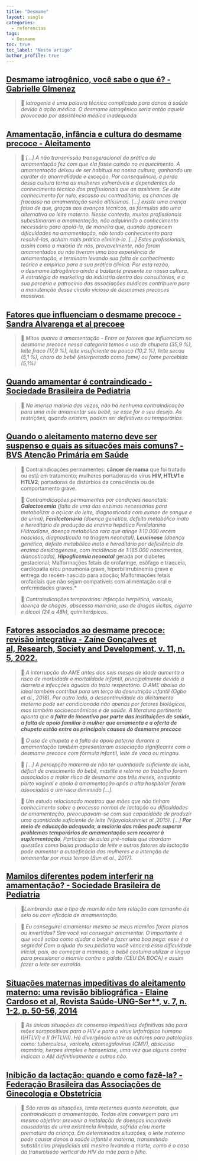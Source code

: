 ```yaml
---
title: "Desmame"
layout: single
categories:
  - referencias
tags:
  - Desmame
toc: true
toc_label: "Neste artigo"
author_profile: true
---
```


## [Desmame iatrogênico, você sabe o que é? - Gabrielle GImenez](https://gabriellegimenez.com/2020/10/31/desmame-iatrogenico-voce-sabe-o-que-e/)

>💬 *Iatrogenia é uma palavra técnica complicada para danos à saúde devido à ação médica. O desmame iatrogênico seria então aquele provocado por assistência médica inadequada.*

## [Amamentação, infância e cultura do desmame precoce - Aleitamento](https://aleitamento.com.br/secoes/amamentacao/amamentacao-infancia-e-cultura-do-desmame-precoce/5504/)

>💬 *[…] A não transmissão transgeracional da prática da amamentação fez com que ela fosse caindo no esquecimento. A amamentação deixou de ser habitual na nossa cultura, ganhando um caráter de anormalidade e exceção. Por consequência, a perda dessa cultura torna as mulheres vulneráveis e dependentes do conhecimento técnico dos profissionais que as assistem. Se este conhecimento for nulo, escasso ou contraditório, as chances de fracasso na amamentação serão altíssimas. […] existe uma crença falsa de que, graças aos avanços técnicos, as fórmulas são uma alternativa ao leite materno. Nesse contexto, muitos profissionais subestimaram a amamentação, não adquirindo o conhecimento necessário para apoiá-la, de maneira que, quando aparecem dificuldades na amamentação, não tendo conhecimento para resolvê-las, acham mais prático eliminá-la. […] Estes profissionais, assim como a maioria de nós, provavelmente, não foram amamentados ou não tiveram uma boa experiência de amamentação, e terminam levando sua falta de conhecimento teórico e empírico para a sua prática clínica. Por esta razão, o desmame iatrogênico ainda é bastante presente na nossa cultura. A estratégia de marketing da indústria dentro dos consultórios, e a sua parceria e patrocínio das associações médicas contribuem para a manutenção desse círculo vicioso de desmames precoces massivos.*
## [Fatores que influenciam o desmame precoce  - Sandra Alvarenga et al precoee](http://www.scielo.org.co/scielo.php?script=sci_arttext&pid=S1657-59972017000100093)

>💬 *Mitos quanto à amamentação - Entre os fatores que influenciam no desmame precoce nessa categoria temos o uso de chupeta (35,9 %), leite fraco (17,9 %), leite insuficiente ou pouco (10,2 %), leite secou (5,1 %), choro do bebê (interpretado como fome) ou fome percebida (5,1%)*

## [Quando amamentar é contraindicado - Sociedade Brasileira de Pediatria](https://www.sbp.com.br/especiais/pediatria-para-familias/nutricao/quando-amamentar-e-contraindicado/)

>💬 *Na imensa maioria das vezes, não há nenhuma contraindicação para uma mãe amamentar seu bebê, se esse for o seu desejo. As restrições, quando existem, podem ser definitivas ou temporárias.*

## [Quando o aleitamento materno deve ser suspenso e quais as situações mais comuns? - BVS Atenção Primária em Saúde](https://aps-repo.bvs.br/aps/quando-o-aleitamento-materno-deve-ser-suspenso-e-quais-as-situacoes-mais-comuns/)

>💬 Contraindicações permamentes: **câncer de mama** que foi tratado ou está em tratamento; mulheres portadoras do vírus **HIV, HTLV1 e HTLV2**; portadoras de distúrbios da consciência ou de comportamento grave.

>💬 *Contraindicações permamentes por condições neonatais: **Galactosemia** (falta de uma das enzimas necessárias para metabolizar o açúcar do leite, diagnosticada com exmae de sangue e de urina), **Fenilcetonúria** (doença genética, defeito metabólico inato e hereditário de produção da enzima hepática Fenilalanina Hidroxilase, doença metabólica rara que atinge 1:10.000 recém nascidos, diagnosticada na triagem neonatal), **Leucinose** (doença genética, defeito metabólico inato e hereditário por deficiência da enzima desidrogenase, com incidência de 1:185.000 nascimentos, dianosticada), **Hipoglicemia neonatal*** gerada por diabetes gestacional; Malformações fetais de orofaringe, esôfago e traqueia, cardiopatia e/ou pneumonia grave, hiperbilirrubinemia grave e entrega do recém-nascido para adoção; Malformações fetais orofaciais que não sejam compatíveis com alimentação oral e enfermidades graves.*

>💬 *Contraindicações temporárias: infecção herpética, varicela, doença de chagas, abscesso mamário, uso de drogas ilícitas, cigarro e álcool (24 a 48h), quimiterápicos.*

## [Fatores associados ao desmame precoce: revisão integrativa - Zaíne Gonçalves et al, Research, Society and Development, v. 11, n. 5, 2022.](https://rsdjournal.org/index.php/rsd/article/view/28048/24574)

> 💬 *A interrupção do AME antes dos seis meses de idade aumenta o risco de morbidade e mortalidade infantil, principalmente devido a diarreia e infecções agudas do trato respiratório. O AME abaixo do ideal também contribui para um terço da desnutrição infantil (Ogbo et al., 2018). Por outro lado, a descontinuidade do aleitamento materno pode ser condicionada não apenas por fatores biológicos, mas também socioeconômicos e de saúde. A literatura pertinente aponta que **a falta de incentivo por parte das instituições de saúde, a falta de apoio familiar à mulher que amamenta e a oferta de chupeta estão entre as principais causas do desmame precoce***

>💬 *O uso de chupeta e a falta de apoio paterno durante a amamentação também apresentaram associação significante com o desmame precoce com fórmula infantil, leite de vaca ou mingau.*

>💬 *[…] A percepção materna de não ter quantidade suficiente de leite, déficit de crescimento do bebê, mastite e retorno ao trabalho foram associados a maior risco de desmame aos três meses, enquanto parto vaginal e apoio à amamentação após a alta hospitalar foram associados a um risco diminuído […].*

>💬 *Um estudo relacionado mostrou que mães que não tinham conhecimento sobre o processo normal de lactação ou dificuldades de amamentação, preocupavam-se com sua capacidade de produzir uma quantidade suficiente de leite (Vijayalakshmiet al.,2015). […] **Por meio de educação adequada, a maioria das mães pode superar problemas temporários de amamentação sem recorrer à suplementação**. Participar de aulas pré-natais que abordam questões como baixa produção de leite e outros fatores da lactação pode aumentar a autoeficácia das mulheres e a intenção de amamentar por mais tempo (Sun et al., 2017).*

## [Mamilos diferentes podem interferir na amamentação? - Sociedade Brasileira de Pediatria](https://www.sbp.com.br/especiais/pediatria-para-familias/nutricao/mamilos-diferentes-podem-interferir-na-amamentacao/)

> 💬*Lembrando que o tipo de mamilo não tem relação com tamanho de seio ou com eficácia de amamentação.*

> 💬 *Eu conseguirei amamentar mesmo se meus mamilos forem planos ou invertidos? Sim você vai conseguir amamentar. O importante é que você saiba como ajudar o bebê a fazer uma boa pega: esse é o segredo! Com a ajuda do seu pediatra você vencerá essa dificuldade inicial, pois, ao começar a mamada, o bebê costuma utilizar a língua para pressionar o mamilo contra o palato (CÉU DA BOCA) e assim fazer o leite ser extraído.*

## [Situações maternas impeditivas do aleitamento materno: uma revisão bibliográfica - Elaine Cardoso et al, Revista Saúde-UNG-Ser**, v. 7, n. 1-2, p. 50-56, 2014](http://revistas.ung.br/index.php/saude/article/view/1372)

>💬 *As únicas situações de consenso impeditivas definitivas são para mães soropositivas para o HIV e para o vírus linfotrópico humano I(HTLVI) e II (HTLVII). Há divergência entre os autores para patologias como: tuberculose, varicela, citomegalovirus (CMV), abscesso mamário, herpes simples e hanseníase, uma vez que alguns contra indicam o AM definitivamente e outros não.*

## [Inibição da lactação: quando e como fazê-la? - Federação Brasileira das Associações de Ginecologia e Obstetrícia](https://www.febrasgo.org.br/pt/noticias/item/308-inibicao-da-lactacao-quando-e-como-faze-la)

>💬 *São raras as situações, tanto maternas quanto neonatais, que contraindicam a amamentação. Todas elas convergem para um mesmo objetivo: prevenir a instalação de doenças incuráveis causadoras de uma existência limitada, sofrida e/ou morte prematura da criança. Em determinadas situações, o leite materno pode causar danos à saúde infantil e materna, transmitindo substâncias prejudiciais até mesmo levando a morte, como é o caso da transmissão vertical do HIV da mãe para o filho.*